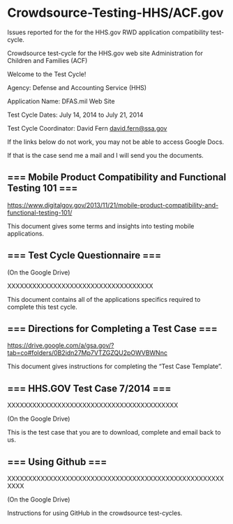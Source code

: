 Crowdsource-Testing-HHS/ACF.gov
============================

Issues reported for the for the HHS.gov RWD application compatibility test-cycle. 


Crowdsource test-cycle for the HHS.gov web site Administration for Children and Families (ACF)

Welcome to the Test Cycle!

Agency: Defense and Accounting Service (HHS)

Application Name: DFAS.mil Web Site

Test Cycle Dates: July 14, 2014 to July 21, 2014

Test Cycle Coordinator: David Fern david.fern@ssa.gov

If the links below do not work, you may not be able to access Google Docs.

If that is the case send me a mail and I will send you the documents.

=== Mobile Product Compatibility and Functional Testing 101 ===
--------------------------
https://www.digitalgov.gov/2013/11/21/mobile-product-compatibility-and-functional-testing-101/

This document gives some terms and insights into testing mobile applications.

=== Test Cycle Questionnaire ===
--------------------------
(On the Google Drive)

XXXXXXXXXXXXXXXXXXXXXXXXXXXXXXXXXXX

This document contains all of the applications specifics required to complete this test cycle.

=== Directions for Completing a Test Case ===
--------------------------
https://drive.google.com/a/gsa.gov/?tab=co#folders/0B2idn27Mp7VTZGZQU2pOWVBWNnc

This document gives instructions for completing the “Test Case Template”.

=== HHS.GOV Test Case 7/2014 ===
--------------------------
XXXXXXXXXXXXXXXXXXXXXXXXXXXXXXXXXXXXXXXXX

(On the Google Drive)

This is the test case that you are to download, complete and email back to us.

=== Using Github ===
--------------------------
XXXXXXXXXXXXXXXXXXXXXXXXXXXXXXXXXXXXXXXXXXXXXXXXXXXXXXXX

(On the Google Drive)

Instructions for using GitHub in the crowdsource test-cycles.

